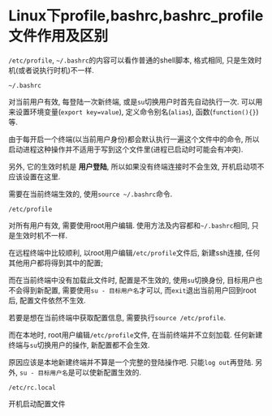 # Linux下profile,bashrc,bashrc_profile文件作用及区别

`/etc/profile`, `~/.bashrc`的内容可以看作普通的shell脚本, 格式相同, 只是生效时机(或者说执行时机)不一样.

`~/.bashrc`

对当前用户有效, 每登陆一次新终端, 或是`su`切换用户时首先自动执行一次. 可以用来设置环境变量(`export key=value`), 定义命令别名(`alias`), 函数(`function(){}`)等.

由于每开启一个终端(以当前用户身份)都会默认执行一遍这个文件中的命令, 所以启动进程这种操作并不适用于写到这个文件里(进程已启动时可能会有冲突).

另外, 它的生效时机是 **用户登陆**, 所以如果没有终端连接时不会生效, 开机启动项不应该设置在这里.

需要在当前终端生效的, 使用`source ~/.bashrc`命令.

`/etc/profile`

对所有用户有效, 需要使用root用户编辑. 使用方法及内容都和`~/.bashrc`相同, 只是生效时机不一样.

在远程终端中比较顺利, 以root用户编辑`/etc/profile`文件后, 新建ssh连接, 任何其他用户都将得到其中的配置;

而在当前终端中没有加载此文件时, 配置是不生效的, 使用`su`切换身份, 目标用户也不会得到新配置, 需要使用`su - 目标用户名`才可以, 而`exit`退出当前用户回到root后, 配置文件依然不生效.

若要是想在当前终端中获取配置信息, 需要执行`source /etc/profile`.

而在本地时, root用户编辑`/etc/profile`文件, 在当前终端并不立刻加载. 任何新建终端与`su`切换用户的操作, 新配置都不会生效.

原因应该是本地新建终端并不算是一个完整的登陆操作吧. 只能`log out`再登陆. 另外, `su - 目标用户名`是可以使新配置生效的.

`/etc/rc.local`

开机启动配置文件
